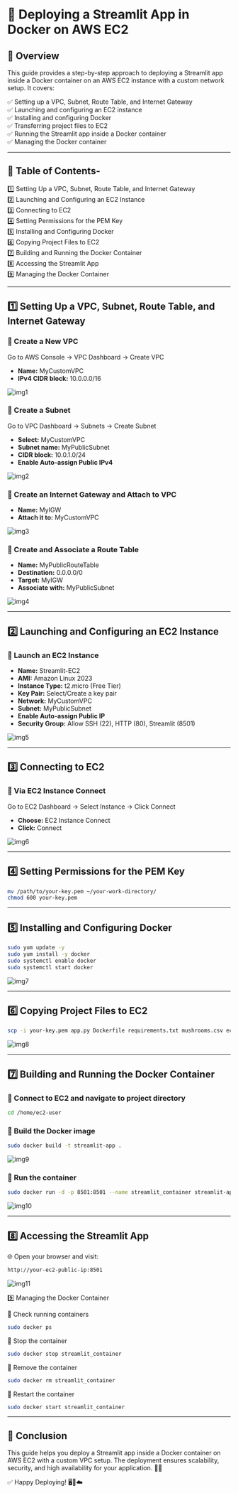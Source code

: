 # 🚀 Deploying a Streamlit App in Docker on AWS EC2

## 📌 Overview
This guide provides a step-by-step approach to deploying a Streamlit app inside a Docker container on an AWS EC2 instance with a custom network setup. It covers:

✅ Setting up a VPC, Subnet, Route Table, and Internet Gateway  
✅ Launching and configuring an EC2 instance  
✅ Installing and configuring Docker  
✅ Transferring project files to EC2  
✅ Running the Streamlit app inside a Docker container  
✅ Managing the Docker container  

---

## 📖 Table of Contents-
1️⃣ Setting Up a VPC, Subnet, Route Table, and Internet Gateway  
2️⃣ Launching and Configuring an EC2 Instance  
3️⃣ Connecting to EC2  
4️⃣ Setting Permissions for the PEM Key  
5️⃣ Installing and Configuring Docker  
6️⃣ Copying Project Files to EC2  
7️⃣ Building and Running the Docker Container  
8️⃣ Accessing the Streamlit App  
9️⃣ Managing the Docker Container  

---

## 1️⃣ Setting Up a VPC, Subnet, Route Table, and Internet Gateway

### 🔹 Create a New VPC
Go to AWS Console → VPC Dashboard → Create VPC  
- **Name:** MyCustomVPC  
- **IPv4 CIDR block:** 10.0.0.0/16  

![img1](https://github.com/bhaveshx15/Docker-Dockyard/blob/main/Deploying%20a%20Streamlit%20App%20in%20Docker%20on%20AWS%20EC2/Images/1.png)

### 🔹 Create a Subnet
Go to VPC Dashboard → Subnets → Create Subnet  
- **Select:** MyCustomVPC  
- **Subnet name:** MyPublicSubnet  
- **CIDR block:** 10.0.1.0/24  
- **Enable Auto-assign Public IPv4**  

![img2](https://github.com/bhaveshx15/Docker-Dockyard/blob/main/Deploying%20a%20Streamlit%20App%20in%20Docker%20on%20AWS%20EC2/Images/2.png)

### 🔹 Create an Internet Gateway and Attach to VPC
- **Name:** MyIGW  
- **Attach it to:** MyCustomVPC  

![img3](https://github.com/bhaveshx15/Docker-Dockyard/blob/main/Deploying%20a%20Streamlit%20App%20in%20Docker%20on%20AWS%20EC2/Images/3.png)

### 🔹 Create and Associate a Route Table
- **Name:** MyPublicRouteTable  
- **Destination:** 0.0.0.0/0  
- **Target:** MyIGW  
- **Associate with:** MyPublicSubnet  

![img4](https://github.com/bhaveshx15/Docker-Dockyard/blob/main/Deploying%20a%20Streamlit%20App%20in%20Docker%20on%20AWS%20EC2/Images/4.png)

---

## 2️⃣ Launching and Configuring an EC2 Instance

### 🔹 Launch an EC2 Instance
- **Name:** Streamlit-EC2  
- **AMI:** Amazon Linux 2023  
- **Instance Type:** t2.micro (Free Tier)  
- **Key Pair:** Select/Create a key pair  
- **Network:** MyCustomVPC  
- **Subnet:** MyPublicSubnet  
- **Enable Auto-assign Public IP**  
- **Security Group:** Allow SSH (22), HTTP (80), Streamlit (8501)  

![img5](https://github.com/bhaveshx15/Docker-Dockyard/blob/main/Deploying%20a%20Streamlit%20App%20in%20Docker%20on%20AWS%20EC2/Images/5.png)

---

## 3️⃣ Connecting to EC2

### 🔹 Via EC2 Instance Connect
Go to EC2 Dashboard → Select Instance → Click Connect  
- **Choose:** EC2 Instance Connect  
- **Click:** Connect  

![img6](https://github.com/bhaveshx15/Docker-Dockyard/blob/main/Deploying%20a%20Streamlit%20App%20in%20Docker%20on%20AWS%20EC2/Images/6.png)

---

## 4️⃣ Setting Permissions for the PEM Key
```sh
mv /path/to/your-key.pem ~/your-work-directory/
chmod 600 your-key.pem
```

---

## 5️⃣ Installing and Configuring Docker
```sh
sudo yum update -y
sudo yum install -y docker
sudo systemctl enable docker
sudo systemctl start docker
```

![img7](https://github.com/bhaveshx15/Docker-Dockyard/blob/main/Deploying%20a%20Streamlit%20App%20in%20Docker%20on%20AWS%20EC2/Images/7.png)

---

## 6️⃣ Copying Project Files to EC2
```sh
scp -i your-key.pem app.py Dockerfile requirements.txt mushrooms.csv ec2-user@your-ec2-public-ip:/home/ec2-user/
```

![img8](https://github.com/bhaveshx15/Docker-Dockyard/blob/main/Deploying%20a%20Streamlit%20App%20in%20Docker%20on%20AWS%20EC2/Images/8.png)

---

## 7️⃣ Building and Running the Docker Container

### 🔹 Connect to EC2 and navigate to project directory
```sh
cd /home/ec2-user
```
### 🔹 Build the Docker image
```sh
sudo docker build -t streamlit-app .
```

![img9](https://github.com/bhaveshx15/Docker-Dockyard/blob/main/Deploying%20a%20Streamlit%20App%20in%20Docker%20on%20AWS%20EC2/Images/9.png)

### 🔹 Run the container
```sh
sudo docker run -d -p 8501:8501 --name streamlit_container streamlit-app
```

![img10](https://github.com/bhaveshx15/Docker-Dockyard/blob/main/Deploying%20a%20Streamlit%20App%20in%20Docker%20on%20AWS%20EC2/Images/10.png)

---

## 8️⃣ Accessing the Streamlit App
🌐 Open your browser and visit:
```sh
http://your-ec2-public-ip:8501
```

![img11](https://github.com/bhaveshx15/Docker-Dockyard/blob/main/Deploying%20a%20Streamlit%20App%20in%20Docker%20on%20AWS%20EC2/Images/11.png)


9️⃣ Managing the Docker Container

🔹 Check running containers
```sh
sudo docker ps
```
🔹 Stop the container
```sh
sudo docker stop streamlit_container
```
🔹 Remove the container
```sh
sudo docker rm streamlit_container
```
🔹 Restart the container
```sh
sudo docker start streamlit_container
```
---
## 🎯 Conclusion
This guide helps you deploy a Streamlit app inside a Docker container on AWS EC2 with a custom VPC setup. The deployment ensures scalability, security, and high availability for your application. 🚀🎉

✅ Happy Deploying! 🖥️🐳☁️

